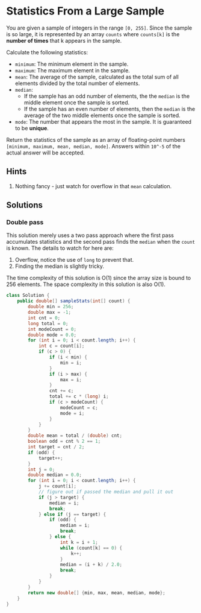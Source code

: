# Statistics From a Large Sample

You are given a sample of integers in the range `[0, 255]`. Since the sample is
so large, it is represented by an array `counts` where `counts[k]` is the
**number of times** that k appears in the sample.

Calculate the following statistics:

*   `minimum`: The minimum element in the sample.
*   `maximum`: The maximum element in the sample.
*   `mean`: The average of the sample, calculated as the total sum of all
     elements divided by the total number of elements.
*   `median`:
    *   If the sample has an odd number of elements, the the `median` is the
        middle element once the sample is sorted.
    *   If the sample has an even number of elements, then the `median` is the
        average of the two middle elements once the sample is sorted.
*   `mode`: The number that appears the most in the sample. It is guaranteed
    to be **unique**.

Return the statistics of the sample as an array of floating-point numbers
`[minimum, maximum, mean, median, mode]`. Answers within `10^-5` of the actual
answer will be accepted.

## Hints

1. Nothing fancy - just watch for overflow in that `mean` calculation.

## Solutions

### Double pass

This solution merely uses a two pass approach where the first pass accumulates
statistics and the second pass finds the `median` when the `count` is known.
The details to watch for here are:

1. Overflow, notice the use of `long` to prevent that.
1. Finding the median is slightly tricky.

The time complexity of this solution is O(1) since the array size is bound to
256 elements. The space complexity in this solution is also O(1).

```java
class Solution {
    public double[] sampleStats(int[] count) {
        double min = 256;
        double max = -1;
        int cnt = 0;
        long total = 0;
        int modeCount = 0;
        double mode = 0.0;
        for (int i = 0; i < count.length; i++) {
            int c = count[i];
            if (c > 0) {
                if (i < min) {
                    min = i;
                }
                if (i > max) {
                    max = i;
                }
                cnt += c;
                total += c * (long) i;
                if (c > modeCount) {
                    modeCount = c;
                    mode = i;
                }
            }
        }
        double mean = total / (double) cnt;
        boolean odd = cnt % 2 == 1;
        int target = cnt / 2;
        if (odd) {
            target++;
        }
        int j = 0;
        double median = 0.0;
        for (int i = 0; i < count.length; i++) {
            j += count[i];
            // figure out if passed the median and pull it out
            if (j > target) {
                median = i;
                break;
            } else if (j == target) {
                if (odd) {
                    median = i;
                    break;
                } else {
                    int k = i + 1;
                    while (count[k] == 0) {
                        k++;
                    }
                    median = (i + k) / 2.0;
                    break;
                }
            }
        }
        return new double[] {min, max, mean, median, mode};
    }
}
```
